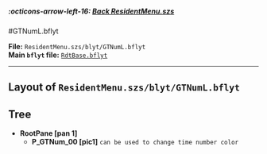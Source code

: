 ##### :octicons-arrow-left-16: [Back ResidentMenu.szs](../index.md)

#GTNumL.bflyt

**File:** `ResidentMenu.szs/blyt/GTNumL.bflyt`<br>
**Main `bflyt` file:** [`RdtBase.bflyt`](../RdtBase.bflyt.md)

---

## Layout of `ResidentMenu.szs/blyt/GTNumL.bflyt`

<!-- prettier-ignore -->

## Tree

-	**RootPane [pan 1]**
	-	**P_GTNum_00 [pic1]** `can be used to change time number color`